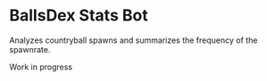 # BallsDex Stats Bot

Analyzes countryball spawns and summarizes the frequency of the spawnrate.

Work in progress